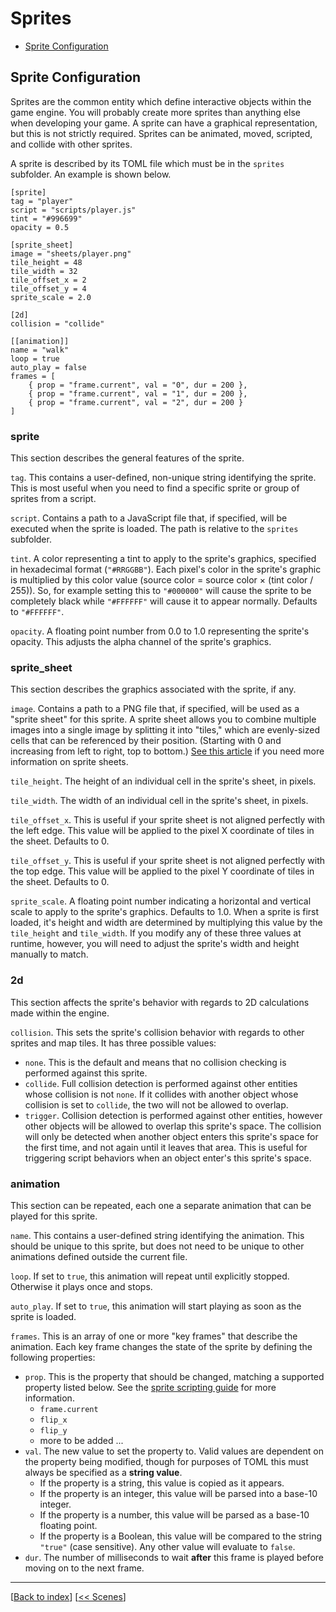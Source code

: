 # Sprites

* [Sprite Configuration](#sprite-configuration)

## Sprite Configuration

Sprites are the common entity which define interactive objects within the game engine. You will probably create more sprites than anything else when developing your game. A sprite can have a graphical representation, but this is not strictly required. Sprites can be animated, moved, scripted, and collide with other sprites.

A sprite is described by its TOML file which must be in the `sprites` subfolder. An example is shown below.

```
[sprite]
tag = "player"
script = "scripts/player.js"
tint = "#996699"
opacity = 0.5

[sprite_sheet]
image = "sheets/player.png"
tile_height = 48
tile_width = 32
tile_offset_x = 2
tile_offset_y = 4
sprite_scale = 2.0

[2d]
collision = "collide"

[[animation]]
name = "walk"
loop = true
auto_play = false
frames = [
    { prop = "frame.current", val = "0", dur = 200 },
    { prop = "frame.current", val = "1", dur = 200 },
    { prop = "frame.current", val = "2", dur = 200 }
]
```

### sprite

This section describes the general features of the sprite.

`tag`. This contains a user-defined, non-unique string identifying the sprite. This is most useful when you need to find a specific sprite or group of sprites from a script.

`script`. Contains a path to a JavaScript file that, if specified, will be executed when the sprite is loaded. The path is relative to the `sprites` subfolder.

`tint`. A color representing a tint to apply to the sprite's graphics, specified in hexadecimal format (`"#RRGGBB"`). Each pixel's color in the sprite's graphic is multiplied by this color value (source color = source color × (tint color / 255)). So, for example setting this to `"#000000"` will cause the sprite to be completely black while `"#FFFFFF"` will cause it to appear normally. Defaults to `"#FFFFFF"`.

`opacity`. A floating point number from 0.0 to 1.0 representing the sprite's opacity. This adjusts the alpha channel of the sprite's graphics.

### sprite_sheet

This section describes the graphics associated with the sprite, if any.

`image`. Contains a path to a PNG file that, if specified, will be used as a "sprite sheet" for this sprite. A sprite sheet allows you to combine multiple images into a single image by splitting it into "tiles," which are evenly-sized cells that can be referenced by their position. (Starting with 0 and increasing from left to right, top to bottom.) [See this article](https://www.codeandweb.com/what-is-a-sprite-sheet) if you need more information on sprite sheets.

`tile_height`. The height of an individual cell in the sprite's sheet, in pixels.

`tile_width`. The width of an individual cell in the sprite's sheet, in pixels.

`tile_offset_x`. This is useful if your sprite sheet is not aligned perfectly with the left edge. This value will be applied to the pixel X coordinate of tiles in the sheet. Defaults to 0.

`tile_offset_y`. This is useful if your sprite sheet is not aligned perfectly with the top edge. This value will be applied to the pixel Y coordinate of tiles in the sheet. Defaults to 0.

`sprite_scale`. A floating point number indicating a horizontal and vertical scale to apply to the sprite's graphics. Defaults to 1.0. When a sprite is first loaded, it's height and width are determined by multiplying this value by the `tile_height` and `tile_width`. If you modify any of these three values at runtime, however, you will need to adjust the sprite's width and height manually to match.

### 2d

This section affects the sprite's behavior with regards to 2D calculations made within the engine.

`collision`. This sets the sprite's collision behavior with regards to other sprites and map tiles. It has three possible values:

* `none`. This is the default and means that no collision checking is performed against this sprite.
* `collide`. Full collision detection is performed against other entities whose collision is not `none`. If it collides with another object whose collision is set to `collide`, the two will not be allowed to overlap.
* `trigger`. Collision detection is performed against other entities, however other objects will be allowed to overlap this sprite's space. The collision will only be detected when another object enters this sprite's space for the first time, and not again until it leaves that area. This is useful for triggering script behaviors when an object enter's this sprite's space.

### animation

This section can be repeated, each one a separate animation that can be played for this sprite.

`name`. This contains a user-defined string identifying the animation. This should be unique to this sprite, but does not need to be unique to other animations defined outside the current file.

`loop`. If set to `true`, this animation will repeat until explicitly stopped. Otherwise it plays once and stops.

`auto_play`. If set to `true`, this animation will start playing as soon as the sprite is loaded.

`frames`. This is an array of one or more "key frames" that describe the animation. Each key frame changes the state of the sprite by defining the following properties:

* `prop`. This is the property that should be changed, matching a supported property listed below. See the [sprite scripting guide](../scripting/sprites.md) for more information.
  * `frame.current`
  * `flip_x`
  * `flip_y`
  * more to be added ...
* `val`. The new value to set the property to. Valid values are dependent on the property being modified, though for purposes of TOML this must always be specified as a **string value**.
  * If the property is a string, this value is copied as it appears.
  * If the property is an integer, this value will be parsed into a base-10 integer.
  * If the property is a number, this value will be parsed as a base-10 floating point.
  * If the property is a Boolean, this value will be compared to the string `"true"` (case sensitive). Any other value will evaluate to `false`.
* `dur`. The number of milliseconds to wait **after** this frame is played before moving on to the next frame.

***
[[Back to index](../index.md)] [[<< Scenes](scenes.md)]